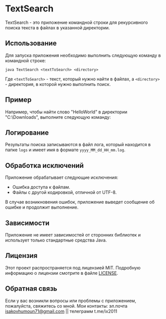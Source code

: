 # TextSearch

TextSearch - это приложение командной строки для рекурсивного поиска текста в файлах в указанной директории.

## Использование

Для запуска приложения необходимо выполнить следующую команду в командной строке:

`java TextSearch <textToSearch> <directory>`

Где `<textToSearch>` - текст, который нужно найти в файлах, а `<directory>` - директория, в которой нужно выполнить поиск.

## Пример

Например, чтобы найти слово "HelloWorld" в директории "C:\Downloads", выполните следующую команду:

## Логирование

Результаты поиска записываются в файл лога, который находится в папке `logs` и имеет имя в формате `yyyy_MM_dd_HH_mm.log`.

## Обработка исключений

Приложение обрабатывает следующие исключения:
- Ошибка доступа к файлам.
- Файлы с другой кодировкой, отличной от UTF-8.

В случае возникновения ошибок, приложение выведет сообщение об ошибке и продолжит выполнение.

## Зависимости

Приложение не имеет зависимостей от сторонних библиотек и использует только стандартные средства Java.

## Лицензия

Этот проект распространяется под лицензией MIT. Подробную информацию о лицензии смотрите в файле [LICENSE](LICENSE).

## Обратная связь

Если у вас возникли вопросы или проблемы с приложением, пожалуйста, свяжитесь со мной.
Мои контакты:  эл.почта isakovhumoun71@gmail.com || телеграмм t.me/ix2011